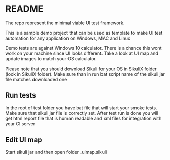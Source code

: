 # README #

The repo represent the minimal viable UI test framework. 

This is a sample demo project that can be used as template to make UI test automation for any application on Windows, MAC and Linux

Demo tests are against Windows 10 calculator. There is a chance this wont work on your machine since UI looks different. Take a look at UI map and update images to match your OS calculator.

Please note that you should download Sikuli for your OS in SikuliX folder (look in SikuliX folder). Make sure than in run bat script name of the sikuli jar file matches downloaded one

## Run tests 
In the root of test folder you have bat file that will start your smoke tests. Make sure that sikuli jar file is correctly set. After test run is done you will get html report file that is human readable  and xml files for integration with your CI server

## Edit UI map
Start sikuli jar and then open folder _uimap.sikuli

